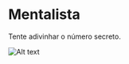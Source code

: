 # Mentalista
Tente adivinhar o número secreto.
                     
![Alt text](https://cdn.discordapp.com/attachments/887544607599120404/951258552947838987/unknown.png?raw=true "Mentalista")
